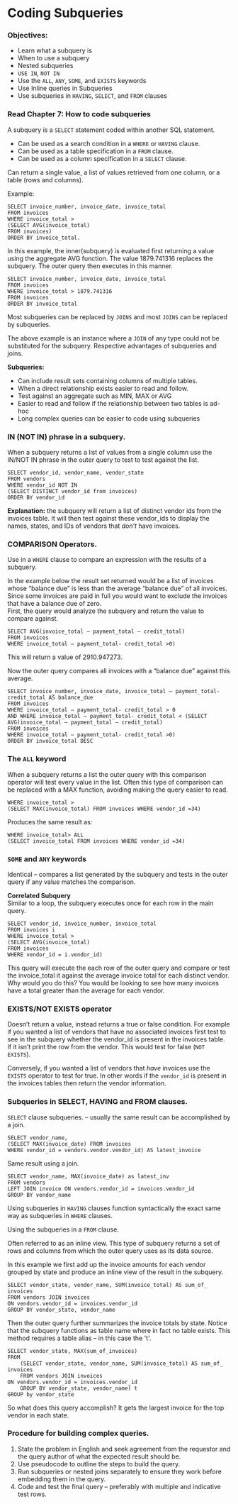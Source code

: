 # Coding Subqueries
### **Objectives:**
- Learn what a subquery is
- When to use a subquery
- Nested subqueries
- `USE IN`, `NOT IN`
- Use the `ALL`, `ANY`, `SOME`, and `EXISTS` keywords
- Use Inline queries in Subqueries
- Use subqueries in `HAVING`, `SELECT`, and `FROM` clauses  

### **Read Chapter 7: How to code subqueries**
A subquery is a `SELECT` statement coded within another SQL statement.  
- Can be used as a search condition in a `WHERE` or `HAVING` clause.  
- Can be used as a table specification in a `FROM` clause.  
- Can be used as a column specification in a `SELECT` clause. 

Can return a single value, a list of values retrieved from one column, or a table (rows and columns).  

Example:  
```
SELECT invoice_number, invoice_date, invoice_total  
FROM invoices  
WHERE invoice_total >  
(SELECT AVG(invoice_total)  
FROM invoices)  
ORDER BY invoice_total.   
```
In this example, the inner(subquery) is evaluated first returning a value using the aggregate AVG function. The value 1879.741316 replaces the subquery. The outer query then executes in this manner.  
```
SELECT invoice_number, invoice_date, invoice_total  
FROM invoices  
WHERE invoice_total > 1879.741316  
FROM invoices  
ORDER BY invoice_total  
```
Most subqueries can be replaced by `JOINS` and most `JOINS` can be replaced by subqueries.  

The above example is an instance where a `JOIN` of any type could not be substituted for the subquery. Respective advantages of subqueries and joins.  

**Subqueries:**  
- Can include result sets containing columns of multiple tables.
- When a direct relationship exists easier to read and follow.
- Test against an aggregate such as MIN, MAX or AVG
- Easier to read and follow if the relationship between two tables is ad-hoc 
- Long complex queries can be easier to code using subqueries  

### **IN (NOT IN) phrase in a subquery.**  
When a subquery returns a list of values from a single column use the IN/NOT IN phrase in the outer query to test to test against the list.  
```
SELECT vendor_id, vendor_name, vendor_state  
FROM vendors  
WHERE vendor_id NOT IN  
(SELECT DISTINCT vendor_id from invoices)  
ORDER BY vendor_id  
```  

**Explanation:** the subquery will return a list of distinct vendor ids from the invoices table. It will then test against these vendor_ids to display the names, states, and IDs of vendors that *don’t* have invoices.  

### **COMPARISON Operators.** 
Use in a `WHERE` clause to compare an expression with the results of a subquery.

In the example below the result set returned would be a list of invoices whose “balance due” is less than the average “balance due” of all invoices. Since some invoices are paid in full you would want to exclude the invoices that have a balance due of zero.  
First, the query would analyze the subquery and return the value to compare against.  
```
SELECT AVG(invoice_total – payment_total – credit_total)  
FROM invoices  
WHERE invoice_total – payment_total- credit_total >0)  
```  

This will return a value of 2910.947273.  

Now the outer query compares all invoices with a “balance due” against this average.  
```
SELECT invoice_number, invoice_date, invoice_total – payment_total- credit_total AS balance_due  
FROM invoices  
WHERE invoice_total – payment_total- credit_total > 0  
AND WHERE invoice_total – payment_total- credit_total < (SELECT AVG(invoice_total – payment_total – credit_total)  
FROM invoices  
WHERE invoice_total – payment_total- credit_total >0)  
ORDER BY invoice_total DESC  
```
### **The `ALL` keyword**  
When a subquery returns a list the outer query with this comparison operator will test every value in the list. Often this type of comparison can be replaced with a MAX function, avoiding making the query easier to read.  
```
WHERE invoice_total >  
(SELECT MAX(invoice_total) FROM invoices WHERE vendor_id =34)  
```  

Produces the same result as:  
```
WHERE invoice_total> ALL  
(SELECT invoice_total FROM invoices WHERE vendor_id =34)  
```  
### **`SOME` and `ANY` keywords**
Identical – compares a list generated by the subquery and tests in the outer query if any value matches the comparison.  

**Correlated Subquery**  
Similar to a loop, the subquery executes once for each row in the main query.  
```
SELECT vendor_id, invoice_number, invoice_total  
FROM invoices i  
WHERE invoice_total >  
(SELECT AVG(invoice_total)  
FROM invoices  
WHERE vendor_id = i.vendor_id)  
```
This query will execute the each row of the outer query and compare or test the invoice_total it against the average invoice total for each distinct vendor. Why would you do this? You would be looking to see how many invoices have a total greater than the average for each vendor.  

### **EXISTS/NOT EXISTS operator**  
Doesn’t return a value, instead returns a true or false condition. For example if you wanted a list of vendors that have no associated invoices first test to see in the subquery whether the vendor_id is present in the invoices table. If it isn’t print the row from the vendor. This would test for false (`NOT EXISTS`).

Conversely, if you wanted a list of vendors that *have* invoices use the `EXISTS` operator to test for true. In other words if the `vendor_id` is present in the invoices tables then return the vendor information.  

### **Subqueries in SELECT, HAVING and FROM clauses.**  
`SELECT` clause subqueries. – usually the same result can be accomplished by a join.  
```
SELECT vendor_name,  
(SELECT MAX(invoice_date) FROM invoices  
WHERE vendor_id = vendors.vendor.vendor_id) AS latest_invoice  
```
Same result using a join.  
```
SELECT vendor_name, MAX(invoice_date) as latest_inv  
FROM vendors  
LEFT JOIN invoice ON vendors.vendor_id = invoices.vendor_id  
GROUP BY vendor_name  
```
Using subqueries in `HAVING` clauses function syntactically the exact same way as subqueries in `WHERE` clauses.  

Using the subqueries in a `FROM` clause.  

Often referred to as an inline view. This type of subquery returns a set of rows and columns from which the outer query uses as its data source.  

In this example we first add up the invoice amounts for each vendor grouped by state and produce an inline view of the result in the subquery.
```
SELECT vendor_state, vendor_name, SUM(invoice_total) AS sum_of_ invoices  
FROM vendors JOIN invoices  
ON vendors.vendor_id = invoices.vendor_id  
GROUP BY vendor_state, vendor_name  
```

Then the outer query further summarizes the invoice totals by state. Notice that the subquery functions as table name where in fact no table exists. This method requires a table alias – in this case the 't'.  
```
SELECT vendor_state, MAX(sum_of_invoices) 
FROM  
    (SELECT vendor_state, vendor_name, SUM(invoice_total) AS sum_of_ invoices  
    FROM vendors JOIN invoices  
ON vendors.vendor_id = invoices.vendor_id  
    GROUP BY vendor_state, vendor_name) t  
GROUP by vendor_state  
```  

So what does this query accomplish? It gets the largest invoice for the top vendor in each state.  

### **Procedure for building complex queries.**
1. State the problem in English and seek agreement from the requestor and the query author of what the expected result should be.
2. Use pseudocode to outline the steps to build the query.
3. Run subqueries or nested joins separately to ensure they work before embedding them in the query.
4. Code and test the final query – preferably with multiple and indicative test rows.
